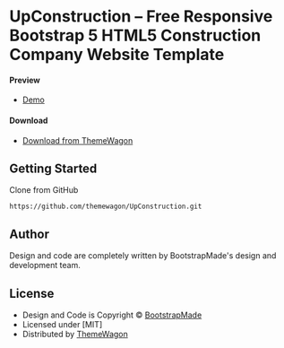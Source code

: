 # UpConstruction – Free Responsive Bootstrap 5 HTML5 Construction Company Website Template

#### Preview

 - [Demo](https://themewagon.github.io/UpConstruction/)

#### Download
 - [Download from ThemeWagon](https://themewagon.com/themes/free-responsive-bootstrap-4-html5-construction-company-website-template-upconsttruction/)
 
 
## Getting Started

Clone from GitHub 
```
https://github.com/themewagon/UpConstruction.git
```

## Author

Design and code are completely written by BootstrapMade's design and development team.  


## License

 - Design and Code is Copyright &copy; [BootstrapMade](https://bootstrapmade.com/)
 - Licensed under [MIT]
 - Distributed by [ThemeWagon](https://themewagon.com)
